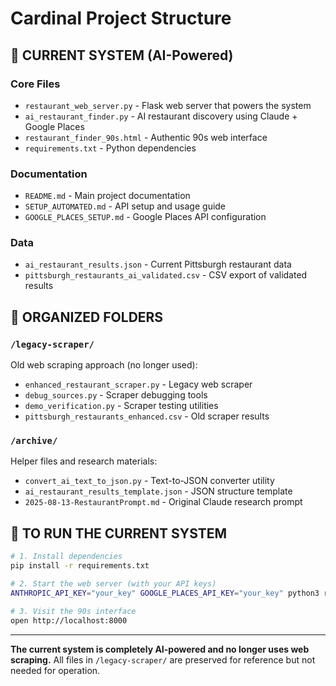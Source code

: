 # Cardinal Project Structure

## 🚀 CURRENT SYSTEM (AI-Powered)

### Core Files
- `restaurant_web_server.py` - Flask web server that powers the system
- `ai_restaurant_finder.py` - AI restaurant discovery using Claude + Google Places
- `restaurant_finder_90s.html` - Authentic 90s web interface
- `requirements.txt` - Python dependencies

### Documentation  
- `README.md` - Main project documentation
- `SETUP_AUTOMATED.md` - API setup and usage guide
- `GOOGLE_PLACES_SETUP.md` - Google Places API configuration

### Data
- `ai_restaurant_results.json` - Current Pittsburgh restaurant data
- `pittsburgh_restaurants_ai_validated.csv` - CSV export of validated results

## 📁 ORGANIZED FOLDERS

### `/legacy-scraper/`
Old web scraping approach (no longer used):
- `enhanced_restaurant_scraper.py` - Legacy web scraper
- `debug_sources.py` - Scraper debugging tools
- `demo_verification.py` - Scraper testing utilities  
- `pittsburgh_restaurants_enhanced.csv` - Old scraper results

### `/archive/`
Helper files and research materials:
- `convert_ai_text_to_json.py` - Text-to-JSON converter utility
- `ai_restaurant_results_template.json` - JSON structure template
- `2025-08-13-RestaurantPrompt.md` - Original Claude research prompt

## 🎯 TO RUN THE CURRENT SYSTEM

```bash
# 1. Install dependencies
pip install -r requirements.txt

# 2. Start the web server (with your API keys)
ANTHROPIC_API_KEY="your_key" GOOGLE_PLACES_API_KEY="your_key" python3 restaurant_web_server.py

# 3. Visit the 90s interface
open http://localhost:8000
```

---

**The current system is completely AI-powered and no longer uses web scraping.** All files in `/legacy-scraper/` are preserved for reference but not needed for operation.